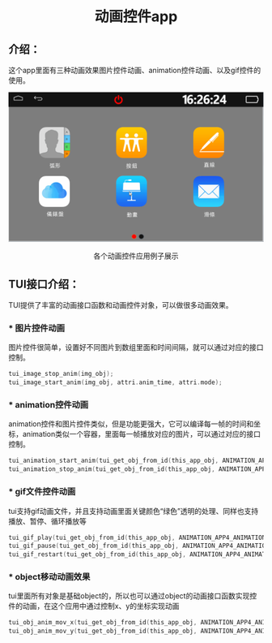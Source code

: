 <h1 align="center"> 动画控件app </h1>

## 介绍：
这个app里面有三种动画效果图片控件动画、animation控件动画、以及gif控件的使用。

<p align="center">
<img src="https://github.com/TUISYS/image/raw/main/animation.gif">
</p>
<p align="center">
各个动画控件应用例子展示
</p>

## TUI接口介绍：
TUI提供了丰富的动画接口函数和动画控件对象，可以做很多动画效果。

### * 图片控件动画
图片控件很简单，设置好不同图片到数组里面和时间间隔，就可以通过对应的接口控制。
``` c
tui_image_stop_anim(img_obj);
tui_image_start_anim(img_obj, attri.anim_time, attri.mode);
```

### * animation控件动画
animation控件和图片控件类似，但是功能更强大，它可以编译每一帧的时间和坐标，animation类似一个容器，里面每一帧播放对应的图片，可以通过对应的接口控制。
``` c
tui_animation_start_anim(tui_get_obj_from_id(this_app_obj, ANIMATION_APP4_ANIMATION_VIEW_ANIMATION_207), 1);
tui_animation_stop_anim(tui_get_obj_from_id(this_app_obj, ANIMATION_APP4_ANIMATION_VIEW_ANIMATION_207));
```

### * gif文件控件动画
tui支持gif动画文件，并且支持动画里面关键颜色“绿色”透明的处理、同样也支持播放、暂停、循环播放等
``` c
tui_gif_play(tui_get_obj_from_id(this_app_obj, ANIMATION_APP4_ANIMATION_VIEW_GIF_228));
tui_gif_pause(tui_get_obj_from_id(this_app_obj, ANIMATION_APP4_ANIMATION_VIEW_GIF_228));
tui_gif_restart(tui_get_obj_from_id(this_app_obj, ANIMATION_APP4_ANIMATION_VIEW_GIF_229));
```

### * object移动动画效果
tui里面所有对象是基础object的，所以也可以通过object的动画接口函数实现控件的动画，在这个应用中通过控制x、y的坐标实现动画
``` c
tui_obj_anim_mov_x(tui_get_obj_from_id(this_app_obj, ANIMATION_APP4_ANIMATION_VIEW_GIF_229), 1000, -80, 90, TUI_ANIM_PATH_OVERSHOOT, NULL);
tui_obj_anim_mov_y(tui_get_obj_from_id(this_app_obj, ANIMATION_APP4_ANIMATION_VIEW_GIF_229), 1000, -80, 280, TUI_ANIM_PATH_OVERSHOOT, NULL);
```



